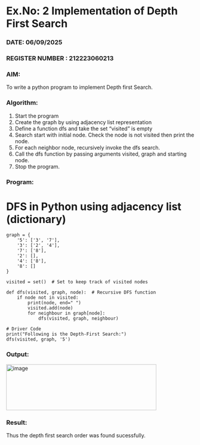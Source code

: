 # Ex.No: 2  Implementation of Depth First Search
### DATE: 06/09/2025                                                                           
### REGISTER NUMBER : 212223060213

### AIM: 
To write a python program to implement Depth first Search. 

### Algorithm:
1. Start the program
2. Create the graph by using adjacency list representation
3. Define a function dfs and take the set “visited” is empty 
4. Search start with initial node. Check the node is not visited then print the node.
5. For each neighbor node, recursively invoke the dfs search.
6. Call the dfs function by passing arguments visited, graph and starting node.
7. Stop the program.
### Program:

# DFS in Python using adjacency list (dictionary)
```
graph = {
    '5': ['3', '7'],
    '3': ['2', '4'],
    '7': ['8'],
    '2': [],
    '4': ['8'],
    '8': []
}

visited = set()  # Set to keep track of visited nodes

def dfs(visited, graph, node):  # Recursive DFS function
    if node not in visited:
        print(node, end=" ")
        visited.add(node)
        for neighbour in graph[node]:
            dfs(visited, graph, neighbour)

# Driver Code
print("Following is the Depth-First Search:")
dfs(visited, graph, '5')
```
### Output:

<img width="402" height="123" alt="image" src="https://github.com/user-attachments/assets/3439c03c-f2f4-41ef-9f8d-4f362ce5b4ae" />


### Result:
Thus the depth first search order was found sucessfully.
